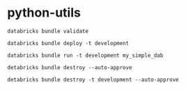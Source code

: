 # python-utils


```shell
databricks bundle validate
```

```shell
databricks bundle deploy -t development
```

```shell
databricks bundle run -t development my_simple_dab
```

```shell
detabricks bundle destroy --auto-approve
```

```shell
detabricks bundle destroy -t development --auto-approve
```